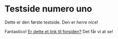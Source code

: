 # Testside numero uno

Dette er den første testside. Den er *herre* nice!

Fantastico! [Er dette et link til forsiden?](readme.html) Det får vi at se!
